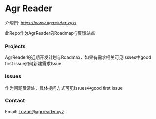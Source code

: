 # Agr Reader
介绍页: https://www.agrreader.xyz/

此Repo作为AgrReader的Roadmap与反馈站点

### Projects
AgrReader的近期开发计划与Roadmap，如果有需求相关可见Issues中good first issue如何新建需求Issue

### Issues
作为问题反馈处，具体提问方式可见Issues中good first issue

### Contact
Email: Lowae@agrreader.xyz
